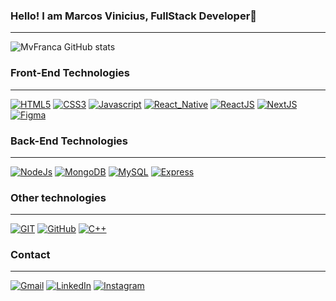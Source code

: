 ### Hello! I am Marcos Vinicius, FullStack Developer🫶

<hr>

![MvFranca GitHub stats](https://github-readme-stats.vercel.app/api?username=mvfranca&show_icons=true&theme=dracula)

### Front-End Technologies

<hr>

[![HTML5](https://img.shields.io/badge/HTML5-E34F26?style=for-the-badge&logo=html5&logoColor=white)]()
[![CSS3](https://img.shields.io/badge/CSS3-1572B6?style=for-the-badge&logo=css3&logoColor=white)]()
[![Javascript](https://img.shields.io/badge/JavaScript-F7DF1E?style=for-the-badge&logo=javascript&logoColor=black)]()
[![React_Native](https://img.shields.io/badge/ReactNative-222222?style=for-the-badge&logo=React&logoColor=white)]()
[![ReactJS](https://img.shields.io/badge/React-20232A?style=for-the-badge&logo=react&logoColor=61DAFB)]()
[![NextJS](https://img.shields.io/badge/next.js-000000?style=for-the-badge&logo=nextdotjs&logoColor=white)]()
[![Figma](https://img.shields.io/badge/Figma-F24E1E?style=for-the-badge&logo=figma&logoColor=white)]()


### Back-End Technologies

<hr>

[![NodeJs](https://img.shields.io/badge/Node.js-43853D?style=for-the-badge&logo=node.js&logoColor=white)]()
[![MongoDB](https://img.shields.io/badge/MongoDB-4EA94B?style=for-the-badge&logo=mongodb&logoColor=white)]()
[![MySQL](https://img.shields.io/badge/MySQL-00000F?style=for-the-badge&logo=mysql&logoColor=white)]()
[![Express](https://img.shields.io/badge/Express.js-404D59?style=for-the-badge)]()

### Other technologies

<hr>

[![GIT](https://img.shields.io/badge/GIT-E44C30?style=for-the-badge&logo=git&logoColor=white)]()
[![GitHub](https://img.shields.io/badge/GitHub-100000?style=for-the-badge&logo=github&logoColor=white)]()
[![C++](https://img.shields.io/badge/C%2B%2B-00599C?style=for-the-badge&logo=c%2B%2B&logoColor=white)]()

### Contact

<hr>

[![Gmail](https://img.shields.io/badge/Gmail-D14836?style=for-the-badge&logo=gmail&logoColor=white)](m4rcosfranc4@gmail.com)
[![LinkedIn](https://img.shields.io/badge/LinkedIn-0077B5?style=for-the-badge&logo=linkedin&logoColor=white)](https://www.linkedin.com/in/mvfranc4/)
[![Instagram](https://img.shields.io/badge/Instagram-E4405F?style=for-the-badge&logo=instagram&logoColor=white)](https://www.instagram.com/marc0sfranca/)


